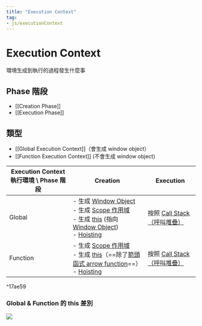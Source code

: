 ```yaml
---
title: "Execution Context"
tag: 
- js/executionContext
---
```

# Execution Context
環境生成到執行的過程發生什麼事

## Phase 階段
- [[Creation Phase]]
- [[Execution Phase]]


## 類型
- [[Global Execution Context]]（會生成 window object）
- [[Function Execution Context]] (不會生成 window object) 



| Execution Context 執行環境 \ Phase 階段 | Creation                                                                                                                                                                          | Execution                                                  |
| --------------------------------------- | --------------------------------------------------------------------------------------------------------------------------------------------------------------------------------- | ---------------------------------------------------------- |
| Global                                  | - 生成 [Window Object](Window%20Object.md) <br>- 生成 [Scope 作用域](Scope%20作用域.md)<br> - 生成 [this](this.md) (指向 [Window Object](Window%20Object.md)) <br>- [Hoisting](Hoisting.md)       | 按照 [Call Stack（呼叫堆疊）](Call%20Stack（呼叫堆疊）.md) |
| Function                                | - 生成 [Scope 作用域](Scope%20作用域.md)<br>- 生成 [this](this.md)（==除了[箭頭函式 arrow function](箭頭函式%20arrow%20function.md)==）<br>- [Hoisting](Hoisting.md) | 按照 [Call Stack（呼叫堆疊）](Call%20Stack（呼叫堆疊）.md) |

^17ae59

### Global & Function 的 this 差別
![](this%20的指向.md#^91e83b)